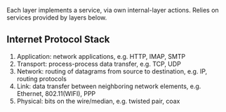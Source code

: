 Each layer implements a service, via own internal-layer actions. Relies on services provided by layers below. 
## Internet Protocol Stack
1. Application: network applications, e.g. HTTP, IMAP, SMTP
2. Transport: process-process data transfer, e.g. TCP, UDP
3. Network: routing of datagrams from source to destination, e.g. IP, routing protocols
4. Link: data transfer between neighboring network elements, e.g. Ethernet, 802.11(WIFI), PPP
5. Physical: bits on the wire/median, e.g. twisted pair, coax